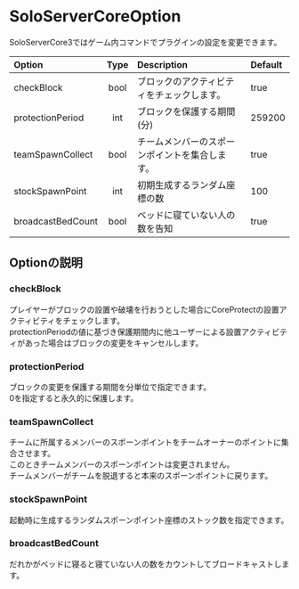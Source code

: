 # SoloServerCoreOption
SoloServerCore3ではゲーム内コマンドでプラグインの設定を変更できます。

| Option | Type | Description | Default |
| :--- | :---: | :--- | :--- |
| checkBlock | bool | ブロックのアクティビティをチェックします。 | true |
| protectionPeriod | int | ブロックを保護する期間 (分)  | 259200 |
| teamSpawnCollect | bool | チームメンバーのスポーンポイントを集合します。 | true |
| stockSpawnPoint | int | 初期生成するランダム座標の数 | 100 |
| broadcastBedCount | bool | ベッドに寝ていない人の数を告知 | true |

## Optionの説明
### checkBlock
プレイヤーがブロックの設置や破壊を行おうとした場合にCoreProtectの設置アクティビティをチェックします。  
protectionPeriodの値に基づき保護期間内に他ユーザーによる設置アクティビティがあった場合はブロックの変更をキャンセルします。

### protectionPeriod
ブロックの変更を保護する期間を分単位で指定できます。  
0を指定すると永久的に保護します。

### teamSpawnCollect
チームに所属するメンバーのスポーンポイントをチームオーナーのポイントに集合させます。  
このときチームメンバーのスポーンポイントは変更されません。  
チームメンバーがチームを脱退すると本来のスポーンポイントに戻ります。

### stockSpawnPoint
起動時に生成するランダムスポーンポイント座標のストック数を指定できます。

### broadcastBedCount
だれかがベッドに寝ると寝ていない人の数をカウントしてブロードキャストします。